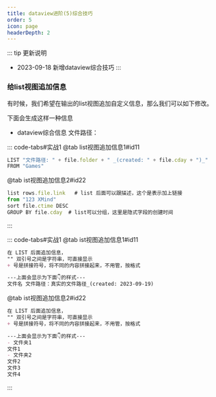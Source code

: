 ```yaml
---
title: dataview进阶(5)综合技巧
order: 5
icon: page
headerDepth: 2
---
```

::: tip 更新说明
- 2023-09-18 新增dataview综合技巧
:::
### 给list视图追加信息
有时候，我们希望在输出的list视图追加自定义信息，那么我们可以如下修改。 

下面会生成这样一种信息
- dataview综合信息 文件路径：


::: code-tabs#实战1
@tab list视图追加信息1#id11
````js
LIST "文件路径: " + file.folder + " _(created: " + file.cday + ")_"
FROM "Games"
````
@tab ist视图追加信息2#id22
````js
list rows.file.link   # list 后面可以跟描述，这个是表示加上链接
from "123 XMind"
sort file.ctime DESC
GROUP BY file.cday  # list可以分组，这里是隐式字段的创建时间
````
:::

::: code-tabs#实战1
@tab ist视图追加信息1#id11
````markdown
在 LIST 后面追加信息， 
"" 双引号之间是字符串，可直接显示
+ 号是拼接符号，将不同的内容拼接起来，不用管，按格式

---上面会显示为下面👇的样式---
文件名 文件路径：真实的文件路径_(created: 2023-09-19)
````
@tab ist视图追加信息2#id22
````markdown
在 LIST 后面追加信息， 
"" 双引号之间是字符串，可直接显示
+ 号是拼接符号，将不同的内容拼接起来，不用管，按格式

---上面会显示为下面👇的样式---
- 文件夹1
文件1
- 文件夹2
文件2
文件3
文件4
````
:::